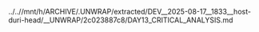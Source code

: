 ../..//mnt/h/ARCHIVE/.UNWRAP/extracted/DEV__2025-08-17__1833__host-duri-head/__UNWRAP/2c023887c8/DAY13_CRITICAL_ANALYSIS.md